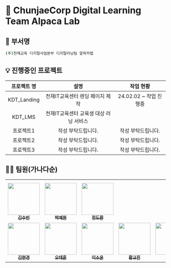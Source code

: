 # 🏢 ChunjaeCorp Digital Learning Team Alpaca Lab

## 📝 부서명

```sh
(주)천재교육 디지털사업본부 디지털러닝팀 알파카랩
```

## 💡 진행중인 프로젝트
|프로젝트 명|설명|작업 현황|
|:---:|:---:|:---:|
|KDT_Landing|천재IT교육센터 렌딩 페이지 제작|24.02.02 ~ 작업 진행중|
|KDT_LMS|천재IT교육센터 교육생 대상 러닝 서비스||24.04.12 ~ 작업 진행중|
|프로젝트1 |작성 부탁드립니다.|작성 부탁드립니다. |
|프로젝트2 |작성 부탁드립니다.|작성 부탁드립니다. |
|프로젝트3 |작성 부탁드립니다.|작성 부탁드립니다. |


## 🧑‍🦲 팀원(가나다순)

<table>
  <tbody>
  <th>
    <tr>
      <td align="center"><a href="https://github.com/re2panda"><img src="https://github.com/SP0F0/.github/assets/62829894/5b52e275-93ec-4117-9541-42d9ee4d2c6a" width="100px;" alt=""/><br /><sub><b>김수빈</b></sub></a><br /></td>
      <td align="center"><a href="https://github.com/keg51051"><img src="https://github.com/SP0F0/.github/assets/62829894/89996fac-c626-44e8-ba10-3dcc17252079" width="100px;" alt=""/><br /><sub><b>박예원</b></sub></a><br /></td>
            <td align="center"><a href="https://github.com/keg51051"><img src="https://github.com/SP0F0/.github/assets/62829894/89996fac-c626-44e8-ba10-3dcc17252079" width="100px;" alt=""/><br /><sub><b>정도환</b></sub></a><br /></td>
    </tr>
  </th>
    <tr>
      <td align="center"><a href="https://github.com/re2panda"><img src="https://github.com/SP0F0/.github/assets/62829894/5b52e275-93ec-4117-9541-42d9ee4d2c6a" width="100px;" alt=""/><br /><sub><b>김현경</b></sub></a><br /></td>
      <td align="center"><a href="https://github.com/keg51051"><img src="https://github.com/SP0F0/.github/assets/62829894/89996fac-c626-44e8-ba10-3dcc17252079" width="100px;" alt=""/><br /><sub><b>오태훈</b></sub></a><br /></td>
      <td align="center"><a href="https://github.com/rosieoh"><img src="https://github.com/ECO-TVY/.github/assets/104690434/69313dae-3288-47d1-aec3-f5314eb32fa3" width="100px;" alt=""/><br /><sub><b>이소윤</b></sub></a><br /></td>
      <td align="center"><a href="https://github.com/h0725j"><img src="https://github.com/SP0F0/.github/assets/62829894/fc0c73b5-3bdc-4edf-8c7f-b7b8eff9bf67" width="100px;" alt=""/><br /><sub><b>황교진</b></sub></a><br /></td>
            <td align="center"><a href="https://github.com/re2panda"><img src="https://github.com/SP0F0/.github/assets/62829894/5b52e275-93ec-4117-9541-42d9ee4d2c6a" width="100px;" alt=""/><br /><sub><b>김민수</b></sub></a><br /></td>
      <td align="center"><a href="https://github.com/keg51051"><img src="https://github.com/SP0F0/.github/assets/62829894/89996fac-c626-44e8-ba10-3dcc17252079" width="100px;" alt=""/><br /><sub><b>김창현</b></sub></a><br /></td>
      <td align="center"><a href="https://github.com/rosieoh"><img src="https://github.com/ECO-TVY/.github/assets/104690434/69313dae-3288-47d1-aec3-f5314eb32fa3" width="100px;" alt=""/><br /><sub><b>이형석</b></sub></a><br /></td>
      <td align="center"><a href="https://github.com/h0725j"><img src="https://github.com/SP0F0/.github/assets/62829894/fc0c73b5-3bdc-4edf-8c7f-b7b8eff9bf67" width="100px;" alt=""/><br /><sub><b>전혁선</b></sub></a><br /></td>
            <td align="center"><a href="https://github.com/h0725j"><img src="https://github.com/SP0F0/.github/assets/62829894/fc0c73b5-3bdc-4edf-8c7f-b7b8eff9bf67" width="100px;" alt=""/><br /><sub><b>현동호</b></sub></a><br /></td>
    </tr>
  </tbody>
</table>
